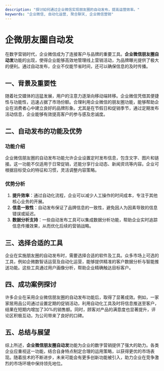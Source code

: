 ```yaml
---
description: "探讨如何通过企业微信实现朋友圈的自动发布，提高运营效率。"
keywords: "企业微信, 自动化运营, 聚合聊天, 企业微信营销"
---
```

# 企微朋友圈自动发

在数字营销时代，企业微信成为了连接客户与品牌的重要工具。**企业微信朋友圈自动发**功能的出现，使得企业能够高效地管理线上营销活动，为品牌曝光提供了极大的便利。通过自动发布，企业不仅能节省时间，还可以确保信息的及时传播。

## 一、背景及重要性

随着社交媒体的迅猛发展，用户的注意力逐渐向移动端转移。企业微信凭借其便捷性与功能性，迅速占据了市场份额。合理利用企业微信的朋友圈功能，能够帮助企业在消费者心中建立良好的品牌形象。尤其是在节假日和促销季节，通过定期发布活动信息，企业能够有效提高客户的参与感及忠诚度。

## 二、自动发布的功能及优势

### 功能介绍

企业微信朋友圈的自动发布功能允许企业设置定时发布信息，包含文字、图片和链接。这一功能不仅适用于日常促销，还能分享行业动态、新闻资讯等内容。企业可根据目标受众的特征和习惯，灵活调整内容策略。

### 优势分析

1. **提升效率**：通过自动化流程，企业可以减少人工操作的时间成本，专注于其他核心业务的开展。
2. **信息一致性**：自动发布保证了品牌信息的一致性，避免因人为因素导致的信息错误或延迟。
3. **数据分析支持**：一些自动发布工具可以集成数据分析功能，帮助企业实时追踪信息传播效果，从而优化后续的营销战略。

## 三、选择合适的工具 

企业在实施朋友圈的自动发布时，需要选择合适的软件及工具。众多市场上可选的工具，例如企微数智话运营及自动化运营，能够提供精准的客户数据分析与智能推送功能。这些工具通过用户画像分析，帮助企业精确触达目标客户。

## 四、成功案例探讨

许多企业在采用企业微信朋友圈的自动发布功能后，取得了显著成效。例如，一家家居用品公司通过设置定期的促销活动，利用自动化工具及时将信息推送至客户，结果在短期内增加了30%的销售额。同时，顾客对产品的满意度也显著提升，评论区积极互动，为公司带来了良好的口碑。

## 五、总结与展望

综上所述，**企业微信朋友圈自动发**功能为企业的数字营销提供了强大的助力。各类企业应重视这一功能，结合自身特点制定合理的运用策略，以获得更优的市场表现。随着技术的不断进步，未来可能会有更多创新功能被引入，助力企业在竞争激烈的市场环境中保持领先地位。
